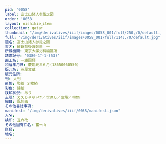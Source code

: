 ```yaml
---
pid: '0058'
label: 富士山諸人参詣之図
order: '0058'
layout: nishikie_item
collection: qatar
thumbnail: "/img/derivatives/iiif/images/0058_001/full/250,/0/default.jpg"
full: "/img/derivatives/iiif/images/0058_001/full/1140,/0/default.jpg"
題名: 富士山諸人参詣之図
書名: 維新前後諷刺画　一
所蔵機関: 東京大学史料編纂所
請求記号: '0380-17-1-(53)'
画工名: 一雄国輝
和暦年月日: 慶応元年６月(18650060550)
版元名: 英屋文蔵
版元住所: 
判: 大判
形態: 竪絵 ３枚続
彩色: 錦絵
検印状況: あり
主題: ええじゃないか／世直し／金融／物価
細目: 風刺画
その他書誌事項: 
manifest: "/img/derivatives/iiif/0058/manifest.json"
人名: 
検印: 丑六改
その他固有件名: 富士山
彫師: 
地名: 
---
```

